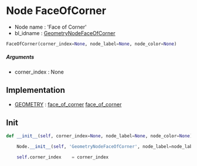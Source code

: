 # Node FaceOfCorner

- Node name : 'Face of Corner'
- bl_idname : [GeometryNodeFaceOfCorner](https://docs.blender.org/api/current/bpy.types.GeometryNodeFaceOfCorner.html)


``` python
FaceOfCorner(corner_index=None, node_label=None, node_color=None)
```
##### Arguments

- corner_index : None

## Implementation

- [GEOMETRY](/docs/GeoNodes/socket_GEOMETRY.md) : [face_of_corner](/docs/GeoNodes/socket_GEOMETRY.md#face_of_corner) [face_of_corner](/docs/GeoNodes/socket_GEOMETRY.md#face_of_corner)

## Init

``` python
def __init__(self, corner_index=None, node_label=None, node_color=None):

    Node.__init__(self, 'GeometryNodeFaceOfCorner', node_label=node_label, node_color=node_color)

    self.corner_index    = corner_index
```
